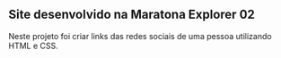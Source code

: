 ## Site desenvolvido na Maratona Explorer 02
Neste projeto foi criar links das redes sociais de uma pessoa utilizando HTML e CSS.
